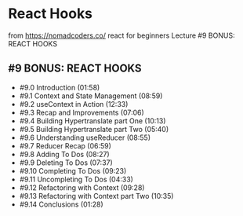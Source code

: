 # React Hooks

from https://nomadcoders.co/ react for beginners Lecture #9 BONUS: REACT HOOKS

## #9 BONUS: REACT HOOKS

- #9.0 Introduction (01:58)
- #9.1 Context and State Management (08:59)
- #9.2 useContext in Action (12:33)
- #9.3 Recap and Improvements (07:06)
- #9.4 Building Hypertranslate part One (10:13)
- #9.5 Building Hypertranslate part Two (05:40)
- #9.6 Understanding useReducer (08:55)
- #9.7 Reducer Recap (06:59)
- #9.8 Adding To Dos (08:27)
- #9.9 Deleting To Dos (07:37)
- #9.10 Completing To Dos (09:23)
- #9.11 Uncompleting To Dos (04:33)
- #9.12 Refactoring with Context (09:28)
- #9.13 Refactoring with Context part Two (10:35)
- #9.14 Conclusions (01:28)
